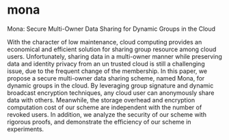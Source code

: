 # mona
Mona: Secure Multi-Owner Data Sharing for Dynamic Groups in the Cloud

With the character of low maintenance, cloud computing provides an economical and efficient solution for sharing group resource among cloud users. Unfortunately, sharing data in a multi-owner manner while preserving data and identity privacy from an un trusted cloud is still a challenging issue, due to the frequent change of the membership. In this paper, we propose a secure multi-owner data sharing scheme, named Mona, for dynamic groups in the cloud. By leveraging group signature and dynamic broadcast encryption techniques, any cloud user can anonymously share data with others. Meanwhile, the storage overhead and encryption computation cost of our scheme are independent with the number of revoked users. In addition, we analyze the security of our scheme with rigorous proofs, and demonstrate the efficiency of our scheme in experiments.
